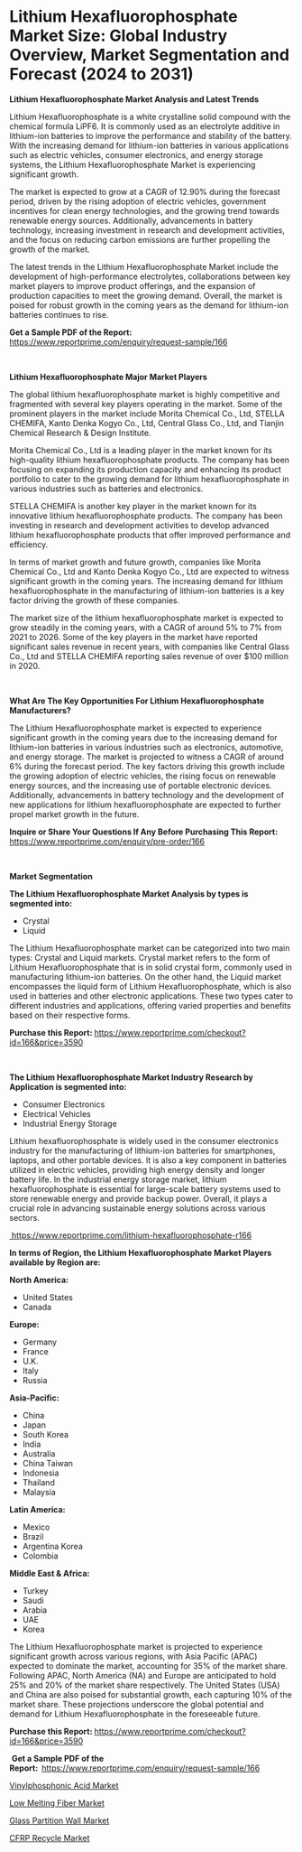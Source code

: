 <p><h1>Lithium Hexafluorophosphate Market Size: Global Industry Overview, Market Segmentation and Forecast (2024 to 2031)</h1></p><p><strong>Lithium Hexafluorophosphate Market Analysis and Latest Trends</strong></p>
<p><p>Lithium Hexafluorophosphate is a white crystalline solid compound with the chemical formula LiPF6. It is commonly used as an electrolyte additive in lithium-ion batteries to improve the performance and stability of the battery. With the increasing demand for lithium-ion batteries in various applications such as electric vehicles, consumer electronics, and energy storage systems, the Lithium Hexafluorophosphate Market is experiencing significant growth.</p><p>The market is expected to grow at a CAGR of 12.90% during the forecast period, driven by the rising adoption of electric vehicles, government incentives for clean energy technologies, and the growing trend towards renewable energy sources. Additionally, advancements in battery technology, increasing investment in research and development activities, and the focus on reducing carbon emissions are further propelling the growth of the market.</p><p>The latest trends in the Lithium Hexafluorophosphate Market include the development of high-performance electrolytes, collaborations between key market players to improve product offerings, and the expansion of production capacities to meet the growing demand. Overall, the market is poised for robust growth in the coming years as the demand for lithium-ion batteries continues to rise.</p></p>
<p><strong>Get a Sample PDF of the Report:&nbsp;</strong> <a href="https://www.reportprime.com/enquiry/request-sample/166">https://www.reportprime.com/enquiry/request-sample/166</a></p>
<p>&nbsp;</p>
<p><strong>Lithium Hexafluorophosphate Major Market Players</strong></p>
<p><p>The global lithium hexafluorophosphate market is highly competitive and fragmented with several key players operating in the market. Some of the prominent players in the market include Morita Chemical Co., Ltd, STELLA CHEMIFA, Kanto Denka Kogyo Co., Ltd, Central Glass Co., Ltd, and Tianjin Chemical Research & Design Institute.</p><p>Morita Chemical Co., Ltd is a leading player in the market known for its high-quality lithium hexafluorophosphate products. The company has been focusing on expanding its production capacity and enhancing its product portfolio to cater to the growing demand for lithium hexafluorophosphate in various industries such as batteries and electronics.</p><p>STELLA CHEMIFA is another key player in the market known for its innovative lithium hexafluorophosphate products. The company has been investing in research and development activities to develop advanced lithium hexafluorophosphate products that offer improved performance and efficiency.</p><p>In terms of market growth and future growth, companies like Morita Chemical Co., Ltd and Kanto Denka Kogyo Co., Ltd are expected to witness significant growth in the coming years. The increasing demand for lithium hexafluorophosphate in the manufacturing of lithium-ion batteries is a key factor driving the growth of these companies.</p><p>The market size of the lithium hexafluorophosphate market is expected to grow steadily in the coming years, with a CAGR of around 5% to 7% from 2021 to 2026. Some of the key players in the market have reported significant sales revenue in recent years, with companies like Central Glass Co., Ltd and STELLA CHEMIFA reporting sales revenue of over $100 million in 2020.</p></p>
<p>&nbsp;</p>
<p><strong>What Are The Key Opportunities For Lithium Hexafluorophosphate Manufacturers?</strong></p>
<p><p>The Lithium Hexafluorophosphate market is expected to experience significant growth in the coming years due to the increasing demand for lithium-ion batteries in various industries such as electronics, automotive, and energy storage. The market is projected to witness a CAGR of around 6% during the forecast period. The key factors driving this growth include the growing adoption of electric vehicles, the rising focus on renewable energy sources, and the increasing use of portable electronic devices. Additionally, advancements in battery technology and the development of new applications for lithium hexafluorophosphate are expected to further propel market growth in the future.</p></p>
<p><strong>Inquire or Share Your Questions If Any Before Purchasing This Report:</strong> <a href="https://www.reportprime.com/enquiry/pre-order/166">https://www.reportprime.com/enquiry/pre-order/166</a></p>
<p>&nbsp;</p>
<p><strong>Market Segmentation</strong></p>
<p><strong>The Lithium Hexafluorophosphate Market Analysis by types is segmented into:</strong></p>
<p><ul><li>Crystal</li><li>Liquid</li></ul></p>
<p><p>The Lithium Hexafluorophosphate market can be categorized into two main types: Crystal and Liquid markets. Crystal market refers to the form of Lithium Hexafluorophosphate that is in solid crystal form, commonly used in manufacturing lithium-ion batteries. On the other hand, the Liquid market encompasses the liquid form of Lithium Hexafluorophosphate, which is also used in batteries and other electronic applications. These two types cater to different industries and applications, offering varied properties and benefits based on their respective forms.</p></p>
<p><strong>Purchase this Report:&nbsp;</strong><a href="https://www.reportprime.com/checkout?id=166&price=3590">https://www.reportprime.com/checkout?id=166&price=3590</a></p>
<p>&nbsp;</p>
<p><strong>The Lithium Hexafluorophosphate Market Industry Research by Application is segmented into:</strong></p>
<p><ul><li>Consumer Electronics</li><li>Electrical Vehicles</li><li>Industrial Energy Storage</li></ul></p>
<p><p>Lithium hexafluorophosphate is widely used in the consumer electronics industry for the manufacturing of lithium-ion batteries for smartphones, laptops, and other portable devices. It is also a key component in batteries utilized in electric vehicles, providing high energy density and longer battery life. In the industrial energy storage market, lithium hexafluorophosphate is essential for large-scale battery systems used to store renewable energy and provide backup power. Overall, it plays a crucial role in advancing sustainable energy solutions across various sectors.</p></p>
<p><a href="https://www.reportprime.com/lithium-hexafluorophosphate-r166">&nbsp;https://www.reportprime.com/lithium-hexafluorophosphate-r166</a></p>
<p><strong>In terms of Region, the Lithium Hexafluorophosphate Market Players available by Region are:</strong></p>
<p>
    <p> <strong> North America: </strong>
        <ul>
            <li>United States</li>
            <li>Canada</li>
        </ul>
        </p> 
    <p> <strong> Europe: </strong>
        <ul>
            <li>Germany</li>
            <li>France</li>
            <li>U.K.</li>
            <li>Italy</li>
            <li>Russia</li>
        </ul>
        </p> 
    <p> <strong> Asia-Pacific: </strong>
        <ul>
            <li>China</li>
            <li>Japan</li>
            <li>South Korea</li>
            <li>India</li>
            <li>Australia</li>
            <li>China Taiwan</li>
            <li>Indonesia</li>
            <li>Thailand</li>
            <li>Malaysia</li>
        </ul>
        </p> 
    <p> <strong> Latin America: </strong>
        <ul>
            <li>Mexico</li>
            <li>Brazil</li>
            <li>Argentina Korea</li>
            <li>Colombia</li>
        </ul>
        </p> 
    <p> <strong> Middle East & Africa: </strong>
        <ul>
            <li>Turkey</li>
            <li>Saudi</li>
            <li>Arabia</li>
            <li>UAE</li>
            <li>Korea</li>
        </ul>
    </p>
    </p>
<p><p>The Lithium Hexafluorophosphate market is projected to experience significant growth across various regions, with Asia Pacific (APAC) expected to dominate the market, accounting for 35% of the market share. Following APAC, North America (NA) and Europe are anticipated to hold 25% and 20% of the market share respectively. The United States (USA) and China are also poised for substantial growth, each capturing 10% of the market share. These projections underscore the global potential and demand for Lithium Hexafluorophosphate in the foreseeable future.</p></p>
<p><strong>Purchase this Report: </strong><a href="https://www.reportprime.com/checkout?id=166&price=3590">https://www.reportprime.com/checkout?id=166&price=3590</a></p>
<p>&nbsp;<strong>Get a Sample PDF of the Report:&nbsp;&nbsp;</strong><a href="https://www.reportprime.com/enquiry/request-sample/166">https://www.reportprime.com/enquiry/request-sample/166</a></p>
<p><strong></strong></p>
<p><p><a href="https://github.com/sydneyHaley871/Market-Research-Report-List-1/blob/main/vinylphosphonic-acid-market.md">Vinylphosphonic Acid Market</a></p><p><a href="https://github.com/graysonwolfe1913/Market-Research-Report-List-1/blob/main/low-melting-fiber-market.md">Low Melting Fiber Market</a></p><p><a href="https://github.com/seamusocallaghan/Market-Research-Report-List-1/blob/main/glass-partition-wall-market.md">Glass Partition Wall Market</a></p><p><a href="https://github.com/widyafarer/Market-Research-Report-List-1/blob/main/cfrp-recycle-market.md">CFRP Recycle Market</a></p></p>